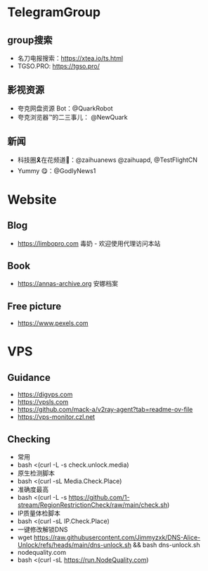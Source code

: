 # TelegramGroup


## group搜索
* 名刀电报搜索：https://xtea.io/ts.html
* TGSO.PRO: https://tgso.pro/
## 影视资源
*  夸克网盘资源 Bot：@QuarkRobot
*  夸克浏览器™的二三事儿： @NewQuark
## 新闻
* 科技圈🎗在花频道📮：@zaihuanews  @zaihuapd, @TestFlightCN
* Yummy 😋：@GodlyNews1


# Website
## Blog
* https://limbopro.com 毒奶 - 欢迎使用代理访问本站
## Book
* https://annas-archive.org 安娜档案
## Free picture
* https://www.pexels.com 
# VPS
## Guidance 
* https://digvps.com
* https://vpsls.com
* https://github.com/mack-a/v2ray-agent?tab=readme-ov-file
* https://vps-monitor.czl.net
## Checking
* 常用
* bash <(curl -L -s check.unlock.media)
* 原生检测脚本
* bash <(curl -sL Media.Check.Place)
* 准确度最高
* bash <(curl -L -s https://github.com/1-stream/RegionRestrictionCheck/raw/main/check.sh)
* IP质量体检脚本
* bash <(curl -sL IP.Check.Place)
* 一键修改解锁DNS
* wget https://raw.githubusercontent.com/Jimmyzxk/DNS-Alice-Unlock/refs/heads/main/dns-unlock.sh && bash dns-unlock.sh
* nodequality.com 
* bash <(curl -sL https://run.NodeQuality.com)
